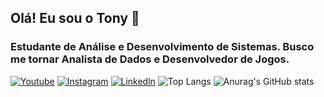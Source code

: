 ## Olá! Eu sou o Tony 👋
### Estudante de Análise e Desenvolvimento de Sistemas. Busco me tornar Analista de Dados e Desenvolvedor de Jogos.

[![Youtube](https://img.shields.io/badge/YouTube-FF0000?style=for-the-badge&logo=youtube&logoColor=white)](https://www.youtube.com/@Tonzark/featured)
[![Instagram](https://img.shields.io/badge/Instagram-E4405F?style=for-the-badge&logo=instagram&logoColor=white)](https://www.instagram.com/tonys_115/)
[![Linkedln](https://img.shields.io/badge/LinkedIn-0077B5?style=for-the-badge&logo=linkedin&logoColor=white)](https://www.linkedin.com/in/tony-sousa-71ba272a5/)
![Top Langs](https://github-readme-stats.vercel.app/api/top-langs/?username=tonysousa18&layout=compact)
![Anurag's GitHub stats](https://github-readme-stats.vercel.app/api?username=tonysousa18&show_icons=true&theme=synthwave)
